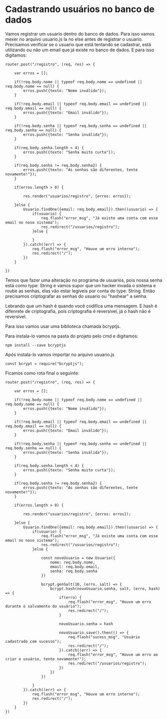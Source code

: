 # Cadastrando usuários no banco de dados

Vamos registrar um usuario dentro do banco de dados. Para isso vamos mexer no arquivo usuario.js la no else antes de registrar o usuario. Precisamos verificar se o usuario que está tentando se cadastrar, está utilizando ou não um email que já existe no banco de dados. E para isso digitamos:

    router.post("/registro", (req, res) => {

        var erros = [];

        if(!req.body.nome || typeof req.body.nome == undefined || req.body.nome == null) {
            erros.push({texto: "Nome inválido"});
        }

        if(!req.body.email || typeof req.body.email == undefined || req.body.email == null) {
            erros.push({texto: "Email inválido"});
        }

        if(!req.body.senha || typeof req.body.senha == undefined || req.body.senha == null) {
            erros.push({texto: "Senha inválida"});
        }

        if(req.body.senha.length < 4) {
            erros.push({texto: "Senha muito curta"});
        }

        if(req.body.senha != req.body.senha2) {
            erros.push({texto: "As senhas são diferentes, tente novamente!"});
        }

        if(erros.length > 0) {

            res.render("usuarios/registro", {erros: erros});

        }else { 
            Usuario.findOne({email: req.body.email}).then((usuario) => {
                if(usuario) {
                    req.flash("error_msg", "Já existe uma conta com esse email no noso sistema");
                    res.redirect("/usuarios/registro");
                }else {
                    
                }
            }).catch((err) => {
                req.flash("error_msg", "Houve um erro interno");
                res.redirect("/");
            })
        }

    })

Temos que fazer uma alteração no programa de usuarios, pois nossa senha está como type: String e vamos supor que um hacker invada o sistema e roube as senhas, elas vão estar legiveis por conta do type: String. Então precisamos criptografar as senhas do usuario ou "hashear" a senha.

Lebrando que um hash é quando você codifica uma mensagem. E hash é difenrete de criptografia, pois criptografia é reversível, já o hash não é reversível.

Para isso vamos usar uma biblioteca chamada bcryptjs.

Para instala-lo vamos na pasta do projeto pelo cmd e digitamos:

    npm install --save bcryptjs

Após instala-lo vamos importar no arquivo usuario.js

    const bcrypt = require("bcryptjs");

Ficamos como rota final o seguinte:

    router.post("/registro", (req, res) => {

        var erros = [];

        if(!req.body.nome || typeof req.body.nome == undefined || req.body.nome == null) {
            erros.push({texto: "Nome inválido"});
        }

        if(!req.body.email || typeof req.body.email == undefined || req.body.email == null) {
            erros.push({texto: "Email inválido"});
        }

        if(!req.body.senha || typeof req.body.senha == undefined || req.body.senha == null) {
            erros.push({texto: "Senha inválida"});
        }

        if(req.body.senha.length < 4) {
            erros.push({texto: "Senha muito curta"});
        }

        if(req.body.senha != req.body.senha2) {
            erros.push({texto: "As senhas são diferentes, tente novamente!"});
        }

        if(erros.length > 0) {

            res.render("usuarios/registro", {erros: erros});

        }else { 
            Usuario.findOne({email: req.body.email}).then((usuario) => {
                if(usuario) {
                    req.flash("error_msg", "Já existe uma conta com esse email no noso sistema");
                    res.redirect("/usuarios/registro");
                }else {

                    const novoUsuario = new Usuario({
                        nome: req.body.nome,
                        email: req.body.email,
                        senha: req.body.senha
                    })

                    bcrypt.genSalt(10, (erro, salt) => {
                        bcrypt.hash(novoUsuario.senha, salt, (erro, hash) => {
                            if(erro) {
                                req.flash("error_msg", "Houve um erro durante o salvamento do usuário"); 
                                res.redirect("/");
                            }

                            novoUsuario.senha = hash

                            novoUsuario.save().then(() => {
                                req.flash("sucess_msg", "Usuário cadastrado com sucesso");
                                res.redirect("/");
                            }).catch((err) => {
                                req.flash("error_msg", "Houve um erro ao criar o usuário, tente novamente!");
                                res.redirect("/usuarios/registro");
                            })
                        })
                    })

                }
            }).catch((err) => {
                req.flash("error_msg", "Houve um erro interno");
                res.redirect("/");
            })
        }
    })



